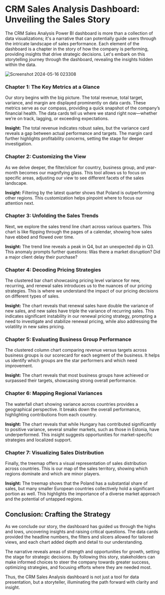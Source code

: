 # CRM Sales Analysis Dashboard: Unveiling the Sales Story

The CRM Sales Analysis Power BI dashboard is more than a collection of data visualizations; it's a narrative that can potentially guide users through the intricate landscape of sales performance. Each element of the dashboard is a chapter in the story of how the company is performing, providing insights that drive strategic decisions. Let's embark on this storytelling journey through the dashboard, revealing the insights hidden within the data.


![Screenshot 2024-05-16 023308](https://github.com/Meenakshijk17/CRM-Sales-Analysis-PowerBI/assets/63089206/3396efc5-a8ef-4a1a-a41f-85b61579038b)



### Chapter 1: The Key Metrics at a Glance

Our story begins with the big picture. The total revenue, total target, variance, and margin are displayed prominently on data cards. These metrics serve as our compass, providing a quick snapshot of the company’s financial health. The data cards tell us where we stand right now—whether we’re on track, lagging, or exceeding expectations.

**Insight:** The total revenue indicates robust sales, but the variance card reveals a gap between actual performance and targets. The margin card further highlights profitability concerns, setting the stage for deeper investigation.

### Chapter 2: Customizing the View

As we delve deeper, the filter/slicer for country, business group, and year-month becomes our magnifying glass. This tool allows us to focus on specific areas, adjusting our view to see different facets of the sales landscape.

**Insight:** Filtering by the latest quarter shows that Poland is outperforming other regions. This customization helps pinpoint where to focus our attention next.

### Chapter 3: Unfolding the Sales Trends

Next, we explore the sales trend line chart across various quarters. This chart is like flipping through the pages of a calendar, showing how sales have ebbed and flowed over time.

**Insight:** The trend line reveals a peak in Q4, but an unexpected dip in Q3. This anomaly prompts further questions: Was there a market disruption? Did a major client delay their purchase?

### Chapter 4: Decoding Pricing Strategies

The clustered bar chart showcasing pricing level variance for new, recurring, and renewal sales introduces us to the nuances of our pricing strategies. This is where we understand the impact of our pricing decisions on different types of sales.

**Insight:** The chart reveals that renewal sales have double the variance of new sales, and new sales have triple the variance of recurring sales. This indicates significant instability in our renewal pricing strategy, prompting a need to investigate and stabilize renewal pricing, while also addressing the volatility in new sales pricing.

### Chapter 5: Evaluating Business Group Performance

The clustered column chart comparing revenue versus targets across business groups is our scorecard for each segment of the business. It helps us identify which groups are the star performers and which need improvement.

**Insight:** The chart reveals that most business groups have achieved or surpassed their targets, showcasing strong overall performance.

### Chapter 6: Mapping Regional Variances

The waterfall chart showing variance across countries provides a geographical perspective. It breaks down the overall performance, highlighting contributions from each country.

**Insight:** The chart reveals that while Hungary has contributed significantly to positive variance, several smaller markets, such as those in Estonia, have underperformed. This insight suggests opportunities for market-specific strategies and localized support.

### Chapter 7: Visualizing Sales Distribution

Finally, the treemap offers a visual representation of sales distribution across countries. This is our map of the sales territory, showing which regions dominate and which are minor players.

**Insight:** The treemap shows that the Poland has a substantial share of sales, but many smaller European countries collectively hold a significant portion as well. This highlights the importance of a diverse market approach and the potential of untapped regions.

## Conclusion: Crafting the Strategy

As we conclude our story, the dashboard has guided us through the highs and lows, uncovering insights and raising critical questions. The data cards provided the headline numbers, the filters and slicers allowed for tailored views, and each chart added depth and detail to our understanding.

The narrative reveals areas of strength and opportunities for growth, setting the stage for strategic decisions. By following this story, stakeholders can make informed choices to steer the company towards greater success, optimizing strategies, and focusing efforts where they are needed most.

Thus, the CRM Sales Analysis dashboard is not just a tool for data presentation, but a storyteller, illuminating the path forward with clarity and insight.

